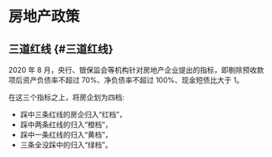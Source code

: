 # 房地产政策


## 三道红线 {#三道红线}

2020 年 8 月，央行、银保监会等机构针对房地产企业提出的指标，即剔除预收款项后资产负债率不超过 70%、净负债率不超过 100%、现金短债比大于 1。

在这三个指标之上，将房企划为四档:

-   踩中三条红线的房企归入“红档”，
-   踩中两条红线的归入“橙档”，
-   踩中一条红线的归入“黄档”，
-   三条全没踩中的归入“绿档”。

